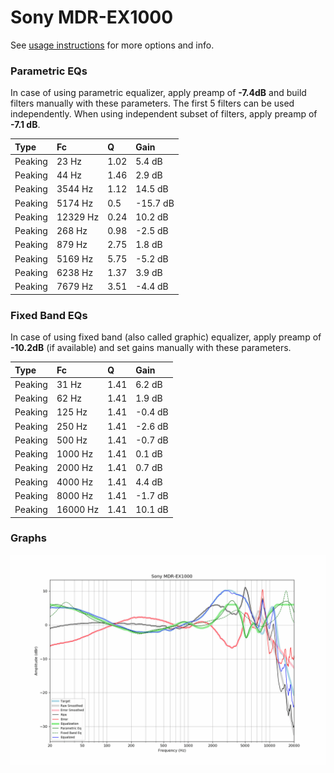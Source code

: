 # Sony MDR-EX1000
See [usage instructions](https://github.com/jaakkopasanen/AutoEq#usage) for more options and info.

### Parametric EQs
In case of using parametric equalizer, apply preamp of **-7.4dB** and build filters manually
with these parameters. The first 5 filters can be used independently.
When using independent subset of filters, apply preamp of **-7.1 dB**.

| Type    | Fc       |    Q | Gain     |
|:--------|:---------|:-----|:---------|
| Peaking | 23 Hz    | 1.02 | 5.4 dB   |
| Peaking | 44 Hz    | 1.46 | 2.9 dB   |
| Peaking | 3544 Hz  | 1.12 | 14.5 dB  |
| Peaking | 5174 Hz  | 0.5  | -15.7 dB |
| Peaking | 12329 Hz | 0.24 | 10.2 dB  |
| Peaking | 268 Hz   | 0.98 | -2.5 dB  |
| Peaking | 879 Hz   | 2.75 | 1.8 dB   |
| Peaking | 5169 Hz  | 5.75 | -5.2 dB  |
| Peaking | 6238 Hz  | 1.37 | 3.9 dB   |
| Peaking | 7679 Hz  | 3.51 | -4.4 dB  |

### Fixed Band EQs
In case of using fixed band (also called graphic) equalizer, apply preamp of **-10.2dB**
(if available) and set gains manually with these parameters.

| Type    | Fc       |    Q | Gain    |
|:--------|:---------|:-----|:--------|
| Peaking | 31 Hz    | 1.41 | 6.2 dB  |
| Peaking | 62 Hz    | 1.41 | 1.9 dB  |
| Peaking | 125 Hz   | 1.41 | -0.4 dB |
| Peaking | 250 Hz   | 1.41 | -2.6 dB |
| Peaking | 500 Hz   | 1.41 | -0.7 dB |
| Peaking | 1000 Hz  | 1.41 | 0.1 dB  |
| Peaking | 2000 Hz  | 1.41 | 0.7 dB  |
| Peaking | 4000 Hz  | 1.41 | 4.4 dB  |
| Peaking | 8000 Hz  | 1.41 | -1.7 dB |
| Peaking | 16000 Hz | 1.41 | 10.1 dB |

### Graphs
![](./Sony%20MDR-EX1000.png)